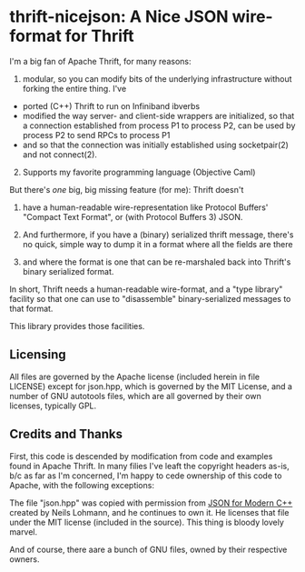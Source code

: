 # thrift-nicejson: A Nice JSON wire-format for Thrift

I'm a big fan of Apache Thrift, for many reasons:

1. modular, so you can modify bits of the underlying infrastructure
   without forking the entire thing.  I've
  
  * ported (C++) Thrift to run on Infiniband ibverbs
  * modified the way server- and client-side wrappers are initialized,
    so that a connection established from process P1 to process P2,
    can be used by process P2 to send RPCs to process P1
  * and so that the connection was initially established using
    socketpair(2) and not connect(2).
	
2. Supports my favorite programming language (Objective Caml)

But there's *one* big, big missing feature (for me): Thrift doesn't

1. have a human-readable wire-representation like Protocol Buffers'
"Compact Text Format", or (with Protocol Buffers 3) JSON.

2. And furthermore, if you have a (binary) serialized thrift message,
there's no quick, simple way to dump it in a format where all the
fields are there

3. and where the format is one that can be re-marshaled back into
   Thrift's binary serialized format.
   
In short, Thrift needs a human-readable wire-format, and a "type
library" facility so that one can use to "disassemble"
binary-serialized messages to that format.

This library provides those facilities.

## Licensing

All files are governed by the Apache license (included herein in file
LICENSE) except for json.hpp, which is governed by the MIT License,
and a number of GNU autotools files, which are all governed by their
own licenses, typically GPL.

## Credits and Thanks

First, this code is descended by modification from code and examples
found in Apache Thrift.  In many filies I've leaft the copyright
headers as-is, b/c as far as I'm concerned, I'm happy to cede
ownership of this code to Apache, with the following exceptions:

The file "json.hpp" was copied with permission from
[JSON for Modern C++](https://github.com/nlohmann/json) created by
Neils Lohmann, and he continues to own it.  He licenses that file
under the MIT license (included in the source). This thing is bloody
lovely marvel.

And of course, there aare a bunch of GNU files, owned by their
respective owners.

